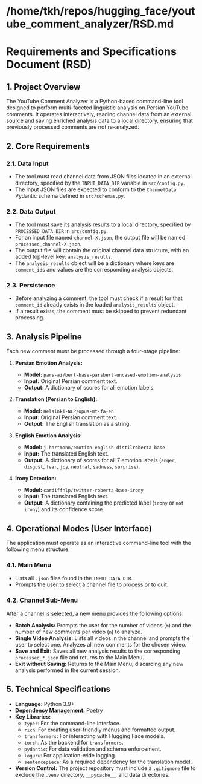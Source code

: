 # /home/tkh/repos/hugging_face/youtube_comment_analyzer/RSD.md

# Requirements and Specifications Document (RSD)

## 1. Project Overview

The YouTube Comment Analyzer is a Python-based command-line tool designed to perform multi-faceted linguistic analysis on Persian YouTube comments. It operates interactively, reading channel data from an external source and saving enriched analysis data to a local directory, ensuring that previously processed comments are not re-analyzed.

## 2. Core Requirements

### 2.1. Data Input
- The tool must read channel data from JSON files located in an external directory, specified by the `INPUT_DATA_DIR` variable in `src/config.py`.
- The input JSON files are expected to conform to the `ChannelData` Pydantic schema defined in `src/schemas.py`.

### 2.2. Data Output
- The tool must save its analysis results to a local directory, specified by `PROCESSED_DATA_DIR` in `src/config.py`.
- For an input file named `channel-X.json`, the output file will be named `processed_channel-X.json`.
- The output file will contain the original channel data structure, with an added top-level key: `analysis_results`.
- The `analysis_results` object will be a dictionary where keys are `comment_id`s and values are the corresponding analysis objects.

### 2.3. Persistence
- Before analyzing a comment, the tool must check if a result for that `comment_id` already exists in the loaded `analysis_results` object.
- If a result exists, the comment must be skipped to prevent redundant processing.

## 3. Analysis Pipeline

Each new comment must be processed through a four-stage pipeline:

1.  **Persian Emotion Analysis:**
    -   **Model:** `pars-ai/bert-base-parsbert-uncased-emotion-analysis`
    -   **Input:** Original Persian comment text.
    -   **Output:** A dictionary of scores for all emotion labels.

2.  **Translation (Persian to English):**
    -   **Model:** `Helsinki-NLP/opus-mt-fa-en`
    -   **Input:** Original Persian comment text.
    -   **Output:** The English translation as a string.

3.  **English Emotion Analysis:**
    -   **Model:** `j-hartmann/emotion-english-distilroberta-base`
    -   **Input:** The translated English text.
    -   **Output:** A dictionary of scores for all 7 emotion labels (`anger`, `disgust`, `fear`, `joy`, `neutral`, `sadness`, `surprise`).

4.  **Irony Detection:**
    -   **Model:** `cardiffnlp/twitter-roberta-base-irony`
    -   **Input:** The translated English text.
    -   **Output:** A dictionary containing the predicted label (`irony` or `not irony`) and its confidence score.

## 4. Operational Modes (User Interface)

The application must operate as an interactive command-line tool with the following menu structure:

### 4.1. Main Menu
- Lists all `.json` files found in the `INPUT_DATA_DIR`.
- Prompts the user to select a channel file to process or to quit.

### 4.2. Channel Sub-Menu
After a channel is selected, a new menu provides the following options:
- **Batch Analysis:** Prompts the user for the number of videos (`m`) and the number of new comments per video (`n`) to analyze.
- **Single Video Analysis:** Lists all videos in the channel and prompts the user to select one. Analyzes all new comments for the chosen video.
- **Save and Exit:** Saves all new analysis results to the corresponding `processed_*.json` file and returns to the Main Menu.
- **Exit without Saving:** Returns to the Main Menu, discarding any new analysis performed in the current session.

## 5. Technical Specifications

- **Language:** Python 3.9+
- **Dependency Management:** Poetry
- **Key Libraries:**
    - `typer`: For the command-line interface.
    - `rich`: For creating user-friendly menus and formatted output.
    - `transformers`: For interacting with Hugging Face models.
    - `torch`: As the backend for `transformers`.
    - `pydantic`: For data validation and schema enforcement.
    - `loguru`: For application-wide logging.
    - `sentencepiece`: As a required dependency for the translation model.
- **Version Control:** The project repository must include a `.gitignore` file to exclude the `.venv` directory, `__pycache__`, and data directories.